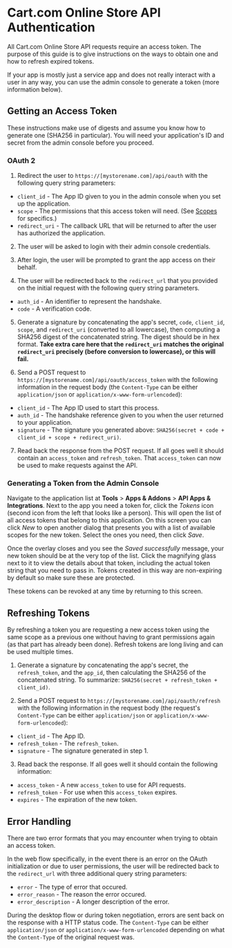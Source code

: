 Cart.com Online Store API Authentication
=========================================

All Cart.com Online Store API requests require an access token. The purpose of this guide is to give instructions on the ways to obtain one and how to refresh expired tokens.

If your app is mostly just a service app and does not really interact with a user in any way, you can use the admin console to generate a token (more information below).

Getting an Access Token
-----------------------

These instructions make use of digests and assume you know how to generate one (SHA256 in particular). You will need your application's ID and secret from the admin console before you proceed.

### OAuth 2

1. Redirect the user to `https://[mystorename.com]/api/oauth` with the following query string parameters:
  * `client_id` - The App ID given to you in the admin console when you set up the application.
  * `scope` - The permissions that this access token will need. (See [Scopes](scopes.md) for specifics.)
  * `redirect_uri` - The callback URL that will be returned to after the user has authorized the application.

2. The user will be asked to login with their admin console credentials.

3. After login, the user will be prompted to grant the app access on their behalf.

4. The user will be redirected back to the `redirect_url` that you provided on the initial request with the following query string parameters.
  * `auth_id` - An identifier to represent the handshake.
  * `code` - A verification code.

5. Generate a signature by concatenating the app's secret, `code`, `client_id`, `scope`, and `redirect_uri` (converted to all lowercase), then computing a SHA256 digest of the concatenated string. The digest should be in hex format. **Take extra care here that the `redirect_uri` matches the original `redirect_uri` precisely (before conversion to lowercase), or this will fail.**

6. Send a POST request to `https://[mystorename.com]/api/oauth/access_token` with the following information in the request body (the `Content-Type` can be either `application/json` or `application/x-www-form-urlencoded`):
  * `client_id` - The App ID used to start this process.
  * `auth_id` - The handshake reference given to you when the user returned to your application.
  * `signature` - The signature you generated above: `SHA256(secret + code + client_id + scope + redirect_uri)`.

7. Read back the response from the POST request. If all goes well it should contain an `access_token` and `refresh_token`. That `access_token` can now be used to make requests against the API.

### Generating a Token from the Admin Console

Navigate to the application list at **Tools** > **Apps & Addons** > **API Apps & Integrations**. Next to the app you need a token for, click the *Tokens* icon (second icon from the left that looks like a person). This will open the list of all access tokens that belong to this application. On this screen you can click *New* to open another dialog that presents you with a list of available scopes for the new token. Select the ones you need, then click *Save*.

Once the overlay closes and you see the *Saved successfully* message, your new token should be at the very top of the list. Click the magnifying glass next to it to view the details about that token, including the actual token string that you need to pass in. Tokens created in this way are non-expiring by default so make sure these are protected.

These tokens can be revoked at any time by returning to this screen.

Refreshing Tokens
-----------------

By refreshing a token you are requesting a new access token using the same scope as a previous one without having to grant permissions again (as that part has already been done). Refresh tokens are long living and can be used multiple times.

1. Generate a signature by concatenating the app's secret, the `refresh_token`, and the `app_id`, then calculating the SHA256 of the concatenated string. To summarize: `SHA256(secret + refresh_token + client_id)`.

2. Send a POST request to `https://[mystorename.com]/api/oauth/refresh` with the following information in the request body (the request's `Content-Type` can be either `application/json` or `application/x-www-form-urlencoded`):
  * `client_id` - The App ID.
  * `refresh_token` - The `refresh_token`.
  * `signature` - The signature generated in step 1.

3. Read back the response. If all goes well it should contain the following information:
  * `access_token` - A new `access_token` to use for API requests.
  * `refresh_token` - For use when this `access_token` expires.
  * `expires` - The expiration of the new token.

Error Handling
--------------

There are two error formats that you may encounter when trying to obtain an access token.

In the web flow specifically, in the event there is an error on the OAuth initialization or due to user permissions, the user will be redirected back to the `redirect_url` with three additional query string parameters:

* `error` - The type of error that occured.
* `error_reason` - The reason the error occured.
* `error_description` - A longer description of the error.

During the desktop flow or during token negotiation, errors are sent back on the response with a HTTP status code. The `Content-Type` can be either `application/json` or `application/x-www-form-urlencoded` depending on what the `Content-Type` of the original request was.